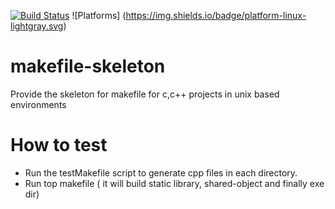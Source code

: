 [![Build Status](https://travis-ci.org/saanvijay/makefile-skeleton.svg?branch=master)](https://travis-ci.org/saanvijay/makefile-skeleton)
![Platforms] (https://img.shields.io/badge/platform-linux-lightgray.svg)

# makefile-skeleton
Provide the skeleton for makefile for c,c++ projects in unix based environments

# How to test
* Run the testMakefile script to generate cpp files in each directory.
* Run top makefile ( it will build static library, shared-object and finally exe dir)
